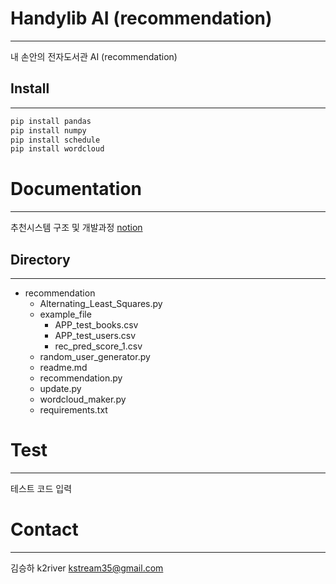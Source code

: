 # Handylib AI (recommendation)
------------
내 손안의 전자도서관 AI (recommendation)

## Install
------------
```python
pip install pandas
pip install numpy
pip install schedule
pip install wordcloud
```

# Documentation
------------
추천시스템 구조 및 개발과정 [notion](https://www.notion.so/recommender-system-e97a10b6db184d2aabb2f67b3eac3b85)

## Directory
------------
+ recommendation
    + Alternating_Least_Squares.py
    + example_file
        + APP_test_books.csv
        + APP_test_users.csv
        + rec_pred_score_1.csv
    + random_user_generator.py
    + readme.md
    + recommendation.py
    + update.py
    + wordcloud_maker.py
    + requirements.txt

# Test
------------
테스트 코드 입력


# Contact
-------------
김승하 k2river kstream35@gmail.com
